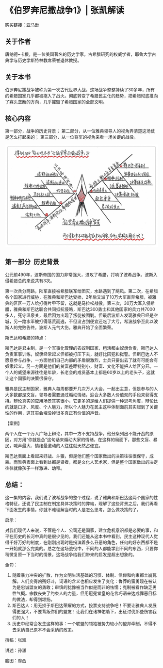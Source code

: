 《伯罗奔尼撒战争1》| 张凯解读
============================

购买链接：[亚马逊](https://www.amazon.cn/图书/dp/B01DZWP6SK/ref=sr_1_1?ie=UTF8&qid=1506184090&sr=8-1&keywords=伯罗奔尼撒战争)

关于作者
----------------------------

唐纳德•卡根，是一位美国著名的历史学家，古希腊研究的权威学者，耶鲁大学古典学与历史学斯特林教席荣誉退休教授。

关于本书
----------------------------

伯罗奔尼撒战争被称为第一次古代世界大战，这场战争整整持续了30多年，所有的希腊国家几乎都被拖入了战火。彻底转变了希腊民主化的趋势，把希腊彻底推向了寡头垄断的方向，几乎摧毁了希腊国家的全部文明。

核心内容
----------------------------

第一部分，战争的历史背景；
第二部分，从一位雅典领导人的视角弄清楚这场仗是怎么打起来的；
第三部分，从一位将军的视角来看一场关键的战役。
 
![](the-peloponnesian-war-1/001.JPG)

第一部分  历史背景
----------------------------

公元前490年，波斯帝国的国力非常强大，进攻了希腊，打响了波希战争。波斯入侵希腊总的来说共有3次。

第一次兵分两路，陆军直接被希腊联军给团灭，水路遇到了飓风。第二次，在希腊各个国家进行威胁，在雅典和斯巴达受挫，2年后又派了10万大军直奔希腊，被雅典的区区一万人给打得片甲不留，这就是马拉松战役。第三次，30万大军入侵希腊，雅典和斯巴达联合共同抵抗侵略，斯巴达300勇士和其他国家的兵力共7000多人，死守温泉关，最后因为出现了叛徒被围剿。但最后波斯人发现雅典已经是空城，另一路水军被打得落荒而逃，不但没占到便宜还吃了大亏，希波战争至此以波斯人的完败告终。波斯人元气大伤，雅典开始了全面繁荣。

斯巴达和希腊的特点：

斯巴达是君主制，是一个军事化管理的农奴制国家，粗活都由奴隶负责，斯巴达人负责军事训练，奴隶经常起义但都被打压下去，就好比囚犯和狱警。但斯巴达人不愿意参与战争，一方面他们自己内部的矛盾很激烈，士兵只要出去了就有可能会有奴隶起义。另一方面是他们的贫富差距特别小，财富、文化不能把人给区分开。一个人的威望来源往往是年龄，长老会的成员基本上都是60岁以上的老头子，这就让这个国家的决策很保守。

雅典是民主制国家，雅典人每周都要开几次万人大会，一起出主意，但是参与的人大多数都是文盲，领导者需要通过煽动情绪，迎合大多数人价值观的手段来获得支持。辩论真实的应用场景其实很小，它更多的是给人们提供一种思考角度，辩论比的就是口才、风度、个人魅力，所以个人魅力在民主这种体制面前其实起到了关键性的作用，这其实会埋没掉很多真正有价值的声音。

【案例】

两个人在一个万人广场上辩论，其中一方不支持战争，他分条列出不能开战的原因，对方用“你就是怂”这句话来煽动大家的情绪，在这样的局面下，那些文盲、暴民，喊声最大、情绪最激动的人往往就天然占便宜。

斯巴达表面上看起来好战、斗狠，但是他们整个国家做出的决策往往很保守，成熟。而雅典表面上看到处都是贤者，都是文化人艺术家，但是整个国家做出的决定往往就像孩子一样激进、幼稚。

总结：
----------------------------

这一集的内容，我们说了波希战争的整个过程，说了雅典和斯巴达这两个国家的性格特征，还说了民主制在制定具体决策时的弊端，理解了这些背景之后，我们再看下面发生的事情，你就不难理解当时的人是怎么思考，怎么做决策的了。

启示：

对我们现代人来说，不管是个人、公司还是国家，建立危机意识都是必要的事，和平在历史的长河中真的是很少见的。我们还能从这本书中看到，民主这种现代人觉得千好万好的制度，在刚刚出现时是扮演着多么丑恶的角色，任何的好东西都不是一开始就那么完美的。总之在这场战役中，不同的人都能学到不同的东西，只要你稍微复原一下当时的情景，这场战争给我们带来的启发是超出想象的。

金句：

1. 随着暴力冲突的扩散，作为文明生活基础的习惯、体制、信仰和约束都土崩瓦解。人们变得凶残好斗，词语的含义也相应发生了变化：鲁莽的蛮勇现在被认为是忠诚盟友的勇敢；审慎的犹豫被当作似是而非的怯懦；克制被看作缺乏男性气概。宗教丧失了约束人的力量，但用冠冕堂皇的花言巧语来达成罪恶目标的做法，却得到颂扬。
2. 斯巴达人：用无损于斯巴达荣耀的方式，投票支持战争吧！不要让雅典人发展得更强大，不要背叛你们的盟友！让我们在诸神佑助下，出征讨伐那些伤害我们的人！
3. 历史中经常会发生这样的事：一个联盟的领袖被势力较小的盟邦牵制，不得不去采纳自己原本不会采纳的政策。

撰稿：张凯

讲述：孙潇

脑图：摩西